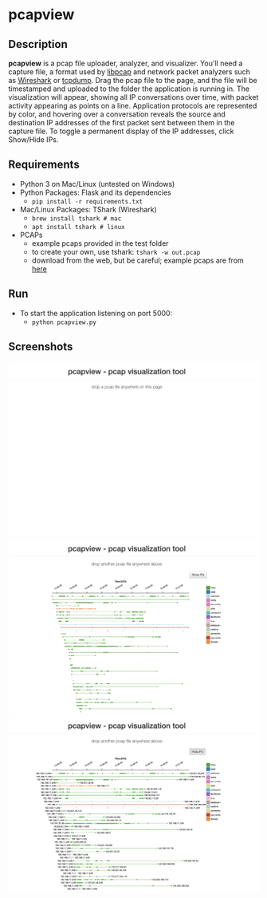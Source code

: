 # pcapview

## Description

**pcapview** is a pcap file uploader, analyzer, and visualizer. You'll need a capture file, a format used by [libpcap](http://www.tcpdump.org/) and network packet analyzers such as [Wireshark](https://www.wireshark.org/) or [tcpdump](http://www.tcpdump.org/). Drag the pcap file to the page, and the file will be timestamped and uploaded to the folder the application is running in. The visualization will appear, showing all IP conversations over time, with packet activity appearing as points on a line. Application protocols are represented by color, and hovering over a conversation reveals the source and destination IP addresses of the first packet sent between them in the capture file. To toggle a permanent display of the IP addresses, click Show/Hide IPs.

## Requirements

* Python 3 on Mac/Linux (untested on Windows)
* Python Packages: Flask and its dependencies
  * `pip install -r requirements.txt`
* Mac/Linux Packages: TShark (Wireshark)
  * `brew install tshark # mac`
  * `apt install tshark # linux`
* PCAPs
  * example pcaps provided in the test folder
  * to create your own, use tshark: `tshark -w out.pcap`
  * download from the web, but be careful; example pcaps are from [here](http://www.malware-traffic-analysis.net/)

## Run

* To start the application listening on port 5000:
  * `python pcapview.py`

## Screenshots

![screenshot](doc/pcapview1.png?raw=true 'Screenshot 1')
![screenshot](doc/pcapview2.png?raw=true 'Screenshot 2')
![screenshot](doc/pcapview3.png?raw=true 'Screenshot 3')
